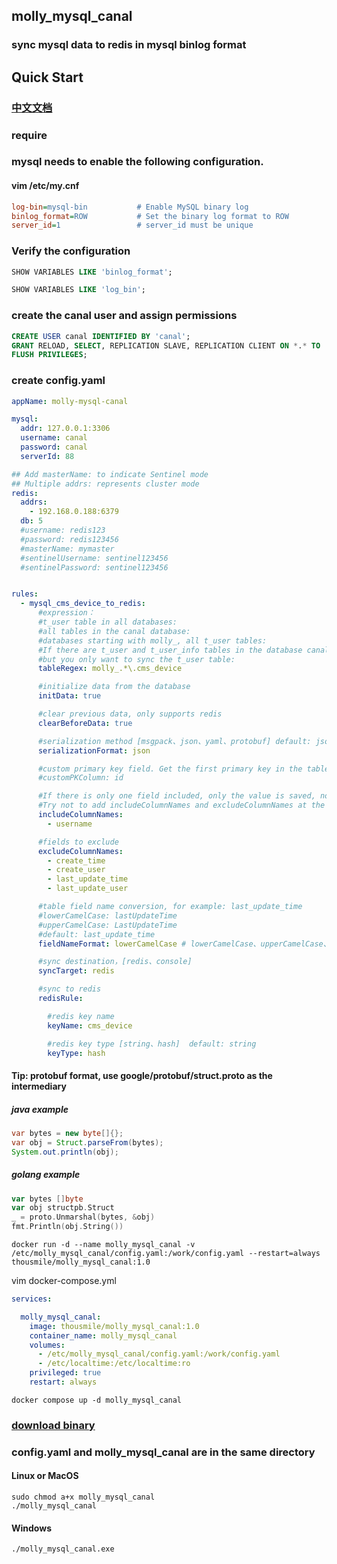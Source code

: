 ## molly_mysql_canal

### sync mysql data to redis in mysql binlog format

## Quick Start

### [中文文档](README.zh-cn.md)

### require

### mysql needs to enable the following configuration.
#### vim /etc/my.cnf
```ini
log-bin=mysql-bin           # Enable MySQL binary log
binlog_format=ROW           # Set the binary log format to ROW
server_id=1                 # server_id must be unique
```

### Verify the configuration
```sql
SHOW VARIABLES LIKE 'binlog_format';

SHOW VARIABLES LIKE 'log_bin';
```

### create the canal user and assign permissions
```sql
CREATE USER canal IDENTIFIED BY 'canal';
GRANT RELOAD, SELECT, REPLICATION SLAVE, REPLICATION CLIENT ON *.* TO 'canal'@'%';
FLUSH PRIVILEGES;
```

### create config.yaml 
```yaml
appName: molly-mysql-canal

mysql:
  addr: 127.0.0.1:3306
  username: canal
  password: canal
  serverId: 88

## Add masterName: to indicate Sentinel mode
## Multiple addrs: represents cluster mode
redis:
  addrs:
    - 192.168.0.188:6379
  db: 5
  #username: redis123
  #password: redis123456
  #masterName: mymaster
  #sentinelUsername: sentinel123456
  #sentinelPassword: sentinel123456


rules:
  - mysql_cms_device_to_redis:
      #expression： 
      #t_user table in all databases:                                           .*\.t_user
      #all tables in the canal database:                                        canal\..*
      #databases starting with molly_, all t_user tables:                       molly_.*\.t_user
      #If there are t_user and t_user_info tables in the database canal, 
      #but you only want to sync the t_user table:                              canal.t_user\b
      tableRegex: molly_.*\.cms_device

      #initialize data from the database
      initData: true

      #clear previous data, only supports redis
      clearBeforeData: true

      #serialization method [msgpack、json、yaml、protobuf] default: json
      serializationFormat: json

      #custom primary key field. Get the first primary key in the table by default.
      #customPKColumn: id

      #If there is only one field included, only the value is saved, not the field. 
      #Try not to add includeColumnNames and excludeColumnNames at the same time.
      includeColumnNames:
        - username

      #fields to exclude
      excludeColumnNames:
        - create_time
        - create_user
        - last_update_time
        - last_update_user

      #table field name conversion, for example: last_update_time
      #lowerCamelCase: lastUpdateTime
      #upperCamelCase: LastUpdateTime
      #default: last_update_time
      fieldNameFormat: lowerCamelCase # lowerCamelCase、upperCamelCase、default

      #sync destination，[redis、console]
      syncTarget: redis

      #sync to redis
      redisRule:

        #redis key name
        keyName: cms_device

        #redis key type [string、hash]  default: string
        keyType: hash

```

#### Tip: protobuf format, use google/protobuf/struct.proto as the intermediary
##### java example
```java
var bytes = new byte[]{};
var obj = Struct.parseFrom(bytes);
System.out.println(obj);
```

##### golang example
```go
var bytes []byte
var obj structpb.Struct
_ = proto.Unmarshal(bytes, &obj)
fmt.Println(obj.String())
```

```shell
docker run -d --name molly_mysql_canal -v /etc/molly_mysql_canal/config.yaml:/work/config.yaml --restart=always thousmile/molly_mysql_canal:1.0
```

vim docker-compose.yml

```yaml
services:

  molly_mysql_canal:
    image: thousmile/molly_mysql_canal:1.0
    container_name: molly_mysql_canal
    volumes:
      - /etc/molly_mysql_canal/config.yaml:/work/config.yaml
      - /etc/localtime:/etc/localtime:ro
    privileged: true
    restart: always

```

```shell
docker compose up -d molly_mysql_canal
```

### [download binary](https://github.com/thousmile/molly_mysql_canal/releases)
### config.yaml and molly_mysql_canal are in the same directory

#### Linux or MacOS
```shell
sudo chmod a+x molly_mysql_canal
./molly_mysql_canal 
```

#### Windows
```shell
./molly_mysql_canal.exe
```
